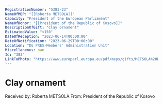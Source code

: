 ```yaml
---
RegistrationNumber: "G383-23"
NameOfMEP: "[[Roberta METSOLA]]"
Capacity: "President of the European Parliament"
NameOfDonor: "[[President of the Republic of Kosovo]]"
DescriptionOfGift: "Clay ornament"
EstimatedValue: "<150"
DateOfReception: "2023-06-14T00:00:00"
DateOfNotification: "2023-06-29T00:00:00"
Location: "DG PRES-Members' Administration Unit"
Miscellaneous: nan
Id: "383"
LinkToPhoto: "https://www.europarl.europa.eu/pdf/meps/gifts/METSOLA%20Roberta_G383-23.jpg#"
---
```


# Clay ornament

Received by: Roberta METSOLA
From: President of the Republic of Kosovo
